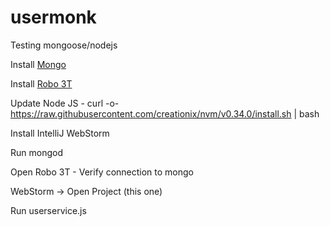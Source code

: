 # usermonk
Testing mongoose/nodejs

Install [Mongo](https://docs.mongodb.com/manual/tutorial/install-mongodb-on-os-x-tarball/)

Install [Robo 3T](https://robomongo.org/download)

Update Node JS - curl -o- https://raw.githubusercontent.com/creationix/nvm/v0.34.0/install.sh | bash


Install IntelliJ WebStorm

Run mongod

Open Robo 3T - Verify connection to mongo

WebStorm -> Open Project (this one)

Run userservice.js